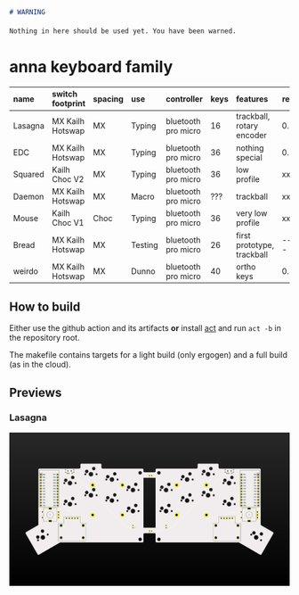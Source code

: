 ```md
# WARNING

Nothing in here should be used yet. You have been warned.
```

# anna keyboard family

| name    | switch footprint | spacing | use     | controller          | keys | features                   | rev | phase      |
|:--------|:-----------------|:--------|:--------|:--------------------|:-----|:---------------------------|-----|------------|
| Lasagna | MX Kailh Hotswap | MX      | Typing  | bluetooth pro micro | 16   | trackball, rotary encoder  | 0.1 | unfinished |
| EDC     | MX Kailh Hotswap | MX      | Typing  | bluetooth pro micro | 36   | nothing special            | 0.1 | unfinished |
| Squared | Kailh Choc V2    | MX      | Typing  | bluetooth pro micro | 36   | low profile                | xxx | idea       |
| Daemon  | MX Kailh Hotswap | MX      | Macro   | bluetooth pro micro | ???  | trackball                  | xxx | idea       |
| Mouse   | Kailh Choc V1    | Choc    | Typing  | bluetooth pro micro | 36   | very low profile           | xxx | idea       |
| Bread   | MX Kailh Hotswap | MX      | Testing | bluetooth pro micro | 26   | first prototype, trackball | --- | cancelled  |
| weirdo  | MX Kailh Hotswap | MX      | Dunno   | bluetooth pro micro | 40   | ortho keys                 | 0.1 | unfinished |


## How to build

Either use the github action and its artifacts **or** install [act](https://github.com/nektos/act) and run `act -b` in the repository root.

The makefile contains targets for a light build (only ergogen) and a full build (as in the cloud).

## Previews

### Lasagna
![](./previews/lasagna_board.png)
